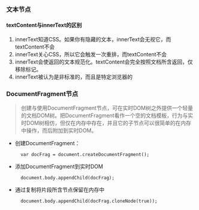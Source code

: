 ### 文本节点

#### textContent与innerText的区别
1. innerText知道CSS。如果你有隐藏的文本，innerText会无视它，而textContent不会
2. innerText关心CSS，所以它会触发一次重排，而textContent不会
3. innerText会使返回的文本规范化。textContent会完全按照文档所含返回，仅移除标记。
4. innerText被认为是非标准的，而且是特定浏览器的

### DocumentFragment节点
> 创建与使用DocumentFragment节点，可在实时DOM树之外提供一个轻量的文档DOM树。把DocumentFragment看作一个空的文档模板，行为与实时DOM树相仿，但仅在内存中存在，并且它的子节点可以很简单的在内存中操作，而后附加到实时DOM。

- 创建DocumentFragment：
  ```
    var docFrag = document.createDocumentFragment();
  ```
- 添加DocumentFragment到实时DOM
  ```
    document.body.appendChild(docFrag);
  ```
- 通过复制将片段所含节点保留在内存中
  ```
    document.body.appendChild(docFrag.cloneNode(true));
  ```